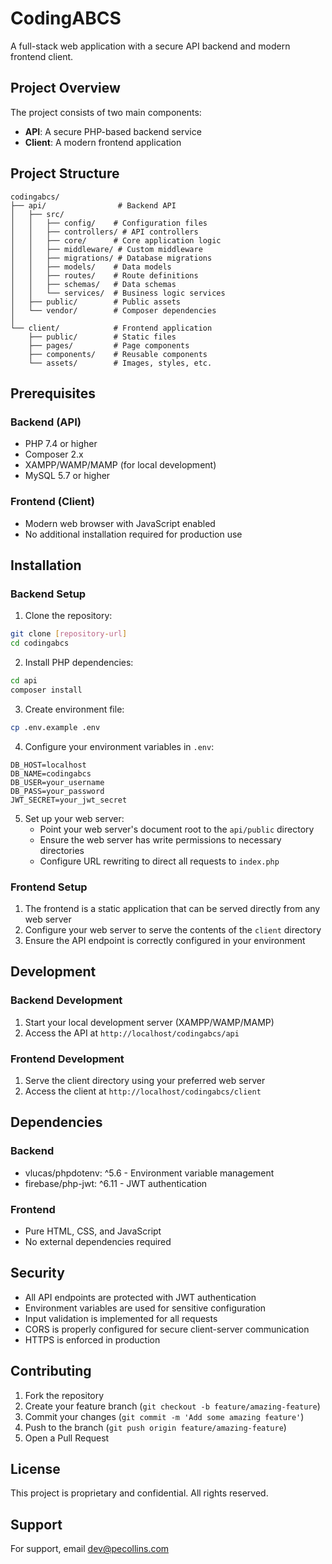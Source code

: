# CodingABCS

A full-stack web application with a secure API backend and modern frontend client.

## Project Overview

The project consists of two main components:
- **API**: A secure PHP-based backend service
- **Client**: A modern frontend application

## Project Structure

```
codingabcs/
├── api/                # Backend API
│   ├── src/
│   │   ├── config/    # Configuration files
│   │   ├── controllers/ # API controllers
│   │   ├── core/      # Core application logic
│   │   ├── middleware/ # Custom middleware
│   │   ├── migrations/ # Database migrations
│   │   ├── models/    # Data models
│   │   ├── routes/    # Route definitions
│   │   ├── schemas/   # Data schemas
│   │   └── services/  # Business logic services
│   ├── public/        # Public assets
│   └── vendor/        # Composer dependencies
│
└── client/            # Frontend application
    ├── public/        # Static files
    ├── pages/         # Page components
    ├── components/    # Reusable components
    └── assets/        # Images, styles, etc.
```

## Prerequisites

### Backend (API)
- PHP 7.4 or higher
- Composer 2.x
- XAMPP/WAMP/MAMP (for local development)
- MySQL 5.7 or higher

### Frontend (Client)
- Modern web browser with JavaScript enabled
- No additional installation required for production use

## Installation

### Backend Setup

1. Clone the repository:
```bash
git clone [repository-url]
cd codingabcs
```

2. Install PHP dependencies:
```bash
cd api
composer install
```

3. Create environment file:
```bash
cp .env.example .env
```

4. Configure your environment variables in `.env`:
```env
DB_HOST=localhost
DB_NAME=codingabcs
DB_USER=your_username
DB_PASS=your_password
JWT_SECRET=your_jwt_secret
```

5. Set up your web server:
   - Point your web server's document root to the `api/public` directory
   - Ensure the web server has write permissions to necessary directories
   - Configure URL rewriting to direct all requests to `index.php`

### Frontend Setup

1. The frontend is a static application that can be served directly from any web server
2. Configure your web server to serve the contents of the `client` directory
3. Ensure the API endpoint is correctly configured in your environment

## Development

### Backend Development

1. Start your local development server (XAMPP/WAMP/MAMP)
2. Access the API at `http://localhost/codingabcs/api`

### Frontend Development

1. Serve the client directory using your preferred web server
2. Access the client at `http://localhost/codingabcs/client`

## Dependencies

### Backend
- vlucas/phpdotenv: ^5.6 - Environment variable management
- firebase/php-jwt: ^6.11 - JWT authentication

### Frontend
- Pure HTML, CSS, and JavaScript
- No external dependencies required

## Security

- All API endpoints are protected with JWT authentication
- Environment variables are used for sensitive configuration
- Input validation is implemented for all requests
- CORS is properly configured for secure client-server communication
- HTTPS is enforced in production

## Contributing

1. Fork the repository
2. Create your feature branch (`git checkout -b feature/amazing-feature`)
3. Commit your changes (`git commit -m 'Add some amazing feature'`)
4. Push to the branch (`git push origin feature/amazing-feature`)
5. Open a Pull Request

## License

This project is proprietary and confidential. All rights reserved.

## Support

For support, email dev@pecollins.com 